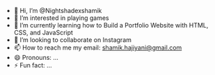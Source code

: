 - 👋 Hi, I’m @Nightshadexshamik
- 👀 I’m interested in playing games 
- 🌱 I’m currently learning how to Build a Portfolio Website with HTML, CSS, and JavaScript
- 💞️ I’m looking to collaborate on Instagram 
- 📫 How to reach me my email: shamik.hajiyani@gmail.com
- 😄 Pronouns: ...
- ⚡ Fun fact: ...

<!---
Nightshadexshamik/Nightshadexshamik is a ✨ special ✨ repository because its `README.md` (this file) appears on your GitHub profile.
You can click the Preview link to take a look at your changes.
--->
